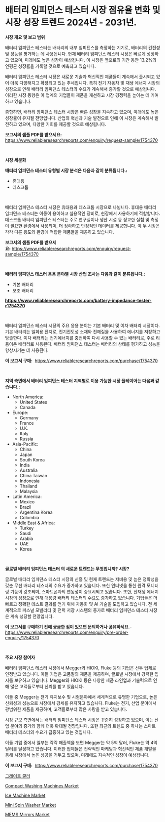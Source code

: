 <p><h1>배터리 임피던스 테스터 시장 점유율 변화 및 시장 성장 트렌드 2024년 - 2031년.</h1></p><p><strong>시장 개요 및 보고 범위</strong></p>
<p><p>배터리 임피던스 테스터는 배터리의 내부 임피던스를 측정하는 기기로, 배터리의 건전성 및 성능을 평가하는 데 사용됩니다. 현재 배터리 임피던스 테스터 시장은 빠르게 성장하고 있으며, 미래에도 높은 성장이 예상됩니다. 이 시장은 앞으로의 기간 동안 13.2%의 연평균 성장률을 기록할 것으로 예측되고 있습니다.</p><p>배터리 임피던스 테스터 시장은 새로운 기술과 혁신적인 제품들이 계속해서 출시되고 있어 더욱 다양해지고 확장되고 있는 추세입니다. 특히 전기 자동차 및 재생 에너지 시장의 성장으로 인해 배터리 임피던스 테스터의 수요가 계속해서 증가할 것으로 예상됩니다. 이러한 시장 동향은 이 업계의 기업들이 제품을 개선하고 시장 경쟁력을 높이는 데 기여하고 있습니다.</p><p>종합하면, 배터리 임피던스 테스터 시장은 빠른 성장을 지속하고 있으며, 미래에도 높은 성장률이 유지될 전망입니다. 산업의 혁신과 기술 발전으로 인해 이 시장은 계속해서 발전하고 있으며, 다양한 기회를 제공할 것으로 예상됩니다.</p></p>
<p><strong>보고서의 샘플 PDF를 받으세요:</strong> <a href="https://www.reliableresearchreports.com/enquiry/request-sample/1754370">https://www.reliableresearchreports.com/enquiry/request-sample/1754370</a></p>
<p>&nbsp;</p>
<p><strong>시장 세분화</strong></p>
<p><strong>배터리 임피던스 테스터 유형별 시장 분석은 다음과 같이 분류됩니다.:</strong></p>
<p><ul><li>휴대용</li><li>데스크톱</li></ul></p>
<p>&nbsp;</p>
<p><p>배터리 임피던스 테스터 시장은 휴대용과 데스크톱 시장으로 나뉩니다. 휴대용 배터리 임피던스 테스터는 이동이 용이하고 실용적인 장비로, 현장에서 사용하기에 적합합니다. 데스크톱 배터리 임피던스 테스터는 주로 연구실이나 생산 시설 등 정교한 실험 및 측정이 필요한 환경에서 사용되며, 더 정확하고 안정적인 데이터를 제공합니다. 이 두 시장은 각각 다른 용도와 환경에 적합한 제품들을 제공하고 있습니다.</p></p>
<p><strong>보고서의 샘플 PDF를 받으세요:</strong>&nbsp;<a href="https://www.reliableresearchreports.com/enquiry/request-sample/1754370">https://www.reliableresearchreports.com/enquiry/request-sample/1754370</a></p>
<p>&nbsp;</p>
<p><strong> 배터리 임피던스 테스터 응용 분야별 시장 산업 조사는 다음과 같이 분류됩니다.:</strong></p>
<p><ul><li>기본 배터리</li><li>보조 배터리</li></ul></p>
<p><strong><a href="https://www.reliableresearchreports.com/battery-impedance-tester-r1754370">https://www.reliableresearchreports.com/battery-impedance-tester-r1754370</a></strong></p>
<p>&nbsp;</p>
<p><p>배터리 임피던스 테스터 시장의 주요 응용 분야는 기본 배터리 및 이차 배터리 시장이다. 기본 배터리는 일회용 전지로, 전기전도성 소재와 전해질을 사용하여 에너지를 저장하고 방출한다. 이차 배터리는 전기에너지를 충전하여 다시 사용할 수 있는 배터리로, 주로 리튬이온 배터리로 사용된다. 배터리 임피던스 테스터는 배터리의 상태를 평가하고 성능을 향상시키는 데 사용된다.</p></p>
<p><strong>이 보고서 구매:</strong>&nbsp; <a href="https://www.reliableresearchreports.com/purchase/1754370">https://www.reliableresearchreports.com/purchase/1754370</a></p>
<p>&nbsp;</p>
<p><strong>지역 측면에서 배터리 임피던스 테스터 지역별로 이용 가능한 시장 플레이어는 다음과 같습니다.:</strong></p>
<p><ul>
    <li>
        North America:
        <ul>
            <li>United States</li>
            <li>Canada</li>
        </ul>
    </li>
    <li>
        Europe:
        <ul>
            <li>Germany</li>
            <li>France</li>
            <li>U.K.</li>
            <li>Italy</li>
            <li>Russia</li>
        </ul>
    </li>
    <li>
        Asia-Pacific:
        <ul>
            <li>China</li>
            <li>Japan</li>
            <li>South Korea</li>
            <li>India</li>
            <li>Australia</li>
            <li>China Taiwan</li>
            <li>Indonesia</li>
            <li>Thailand</li>
            <li>Malaysia</li>
        </ul>
    </li>
    <li>
        Latin America:
        <ul>
            <li>Mexico</li>
            <li>Brazil</li>
            <li>Argentina Korea</li>
            <li>Colombia</li>
        </ul>
    </li>
    <li>
        Middle East & Africa:
        <ul>
            <li>Turkey</li>
            <li>Saudi</li>
            <li>Arabia</li>
            <li>UAE</li>
            <li>Korea</li>
        </ul>
    </li>
    </ul></p>
<p>&nbsp;</p>
<p><strong>글로벌 배터리 임피던스 테스터 의 새로운 트렌드는 무엇입니까? 시장?</strong></p>
<p><p>글로벌 배터리 임피던스 테스터 시장의 신흥 및 현재 트렌드는 저비용 및 높은 정확성을 갖춘 무선 배터리 테스터의 수요가 증가하고 있습니다. 또한 인터넷을 통한 원격 모니터링 기능이 강조되며, 스마트폰과의 연동성이 중요시되고 있습니다. 또한, 신재생 에너지 시장의 성장으로 인해 대용량 배터리 테스터의 수요도 증가하고 있습니다. 기업들은 더 빠르고 정확한 테스트 결과를 얻기 위해 자동화 및 AI 기술을 도입하고 있습니다. 전 세계적으로 퍼스널 모빌리티 및 전력 저장 시스템의 증가로 배터리 임피던스 테스터 시장은 계속 성장할 전망입니다.</p></p>
<p><strong>이 보고서를 구매하기 전에 궁금한 점이 있으면 문의하거나 공유하세요.</strong>- <a href="https://www.reliableresearchreports.com/enquiry/pre-order-enquiry/1754370">https://www.reliableresearchreports.com/enquiry/pre-order-enquiry/1754370</a></p>
<p>&nbsp;</p>
<p><strong>주요 시장 참여자</strong></p>
<p><p>배터리 임피던스 테스터 시장에서 Megger와 HIOKI, Fluke 등의 기업은 선두 업체로 인정받고 있습니다. 이들 기업은 고품질의 제품을 제공하며, 글로벌 시장에서 강력한 입지를 보유하고 있습니다. Megger와 HIOKI 등은 다양한 제품 라인업과 기술력으로 인해 많은 고객들로부터 신뢰를 받고 있습니다.</p><p>이들 중 Megger는 전기 유지보수 및 시험분야에서 세계적으로 유명한 기업으로, 높은 신뢰성과 성능으로 시장에서 강세를 유지하고 있습니다. Fluke는 전기, 산업 분야에서 광범위한 제품을 제공하며, 고객들로부터 많은 사랑을 받고 있습니다.</p><p>시장 규모 측면에서는 배터리 임피던스 테스터 시장은 꾸준히 성장하고 있으며, 이는 산업 분야의 증가와 함께 더욱 확대될 전망입니다. 또한 최근의 트렌드 중 하나는 스마트 배터리 테스터의 수요가 급증하고 있는 것입니다.</p><p>이들 기업 중에서 일부는 각각 매출액을 보면 Megger는 약 5억 달러, Fluke는 약 4억 달러를 달성하고 있습니다. 이러한 업체들은 전략적인 마케팅과 혁신적인 제품 개발을 통해 시장에서 높은 성공을 거두고 있으며, 미래에도 지속적인 성장이 예상됩니다.</p></p>
<p><strong>이 보고서 구매:</strong>&nbsp;&nbsp;<a href="https://www.reliableresearchreports.com/purchase/1754370">https://www.reliableresearchreports.com/purchase/1754370</a></p>
<p><p><a href="https://github.com/Hubertstyenger6685/Market-Research-Report-List-1/blob/main/364731525350.md">그레이트 쿨러</a></p><p><a href="https://github.com/Paul14Anderson63/Market-Research-Report-List-3/blob/main/compact-washing-machines-market.md">Compact Washing Machines Market</a></p><p><a href="https://view.publitas.com/reportprime-1/ice-machine-market-exploring-market-share-market-trends-and-future-growth/">Ice Machine Market</a></p><p><a href="https://github.com/mabutironaldo/Market-Research-Report-List-4/blob/main/mini-spin-washer-market.md">Mini Spin Washer Market</a></p><p><a href="https://woozy-pyroraptor-a1f.notion.site/MEMS-Mirrors-Market-The-Key-To-Successful-Business-Strategy-Forecast-Till-2031-106cc0a3dda746b0a36b8cc416ebfc66">MEMS Mirrors Market</a></p></p>